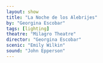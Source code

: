 ```yaml
---
layout: show
title: "La Noche de los Alebrijes"
by: "Georgina Escobar"
tags: [lighting]
theatre: "Milagro Theatre"
director: "Georgina Escobar"
scenic: "Emily Wilkin"
sound: "John Epperson"
---
```

